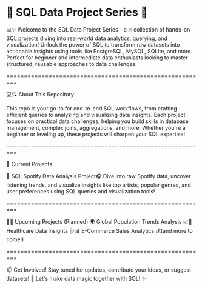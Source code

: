 # 🐬 SQL Data Project Series 🚀

📊✨ Welcome to the SQL Data Project Series – a 🔥 collection of hands-on SQL projects diving into real-world data analytics, querying, and visualization! Unlock the power of SQL to transform raw datasets into actionable insights using tools like PostgreSQL, MySQL, SQLite, and more. Perfect for beginner and intermediate data enthusiasts looking to master structured, reusable approaches to data challenges.

=========================================================

💻🔍 About This Repository

This repo is your go-to for end-to-end SQL workflows, from crafting efficient queries to analyzing and visualizing data insights. Each project focuses on practical data challenges, helping you build skills in database management, complex joins, aggregations, and more. Whether you're a beginner or leveling up, these projects will sharpen your SQL expertise!

=========================================================

🔎 Current Projects

🎵 SQL Spotify Data Analysis Project🎧 Dive into raw Spotify data, uncover listening trends, and visualize insights like top artists, popular genres, and user preferences using SQL queries and visualization tools!

=========================================================

💸🚀 Upcoming Projects (Planned)
🌍 Global Population Trends Analysis 📈🏥 Healthcare Data Insights 🩺📊 E-Commerce Sales Analytics 💰(and more to come!)

=========================================================

📫 Get Involved!
Stay tuned for updates, contribute your ideas, or suggest datasets! 🚀 Let's make data magic together with SQL! ✨
